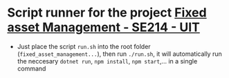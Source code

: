 # Script runner for the project [Fixed asset Management - SE214 - UIT](http://gitlabsvuit.gsoft.com.vn/se214.k21/se214.k21_fixed-asset-management-solution)

- Just place the script `run.sh` into the root folder (`fixed_asset_management...`), then run `./run.sh`, it will automatically run the neccesary `dotnet run`, `npm install`, `npm start`,... in a single command
